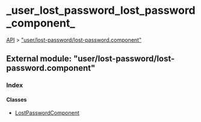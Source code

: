 # \_user\_lost\_password\_lost\_password\_component\_

[API](../../api-1.md) &gt; ["user/lost-password/lost-password.component"](_user_lost_password_lost_password_component_.md)

## External module: "user/lost-password/lost-password.component"

### Index

#### Classes

* [LostPasswordComponent](../classes/_user_lost_password_lost_password_component_.lostpasswordcomponent.md)

